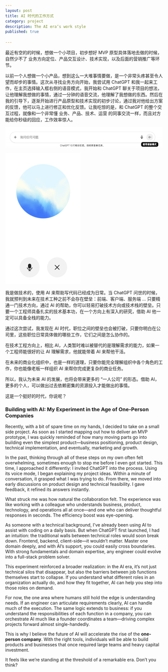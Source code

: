 ```yaml
---
layout: post
title: AI 时代的工作方式
category: project
description: The AI era‘s work style	
published: true

---
```


最近有空的的时候，想做一个小项目，初步想好 MVP 原型具体落地去做的时候，自然少不了 业务方向定位、产品交互设计、技术实现，以及后面的营销推广等环节。

以前一个人想做一个小产品，想到这么一大堆事情要做，是一个非常头疼甚至令人望而却步的事情。这次从寻找业务方向开始，我尝试用 ChatGPT 和我一起来工作，在主页选择输入框右侧的语音模式，我开始和 ChatGPT 聊关于项目的想法，让他理解我想做的事情，通过一分钟的语音交流，他理解了我想做的东西。然后在我的引导下，逐渐开始进行产品原型和技术实现的初步讨论，通过我对他给出方案的反馈，他可以马上进行修正和优化反馈。让我吃惊的是，和 ChatGPT 的整个交互过程，就像和一个非常懂 业务、产品、技术、运营  的同事交流一样，而且对方能给你秒级的回应，工作效率惊人。

![list app](/images/tech/workWithAI/audio_input.png)

![list app](/images/tech/workWithAI/ai_communication.png)

我是做技术的，使用 AI 来帮助写代码已经成为日常。当 ChatGPT 问世的时候，我就预判到未来在技术工种之前不会存在壁垒：前端、客户端、服务端 ... 只要精通一门技术方向，通过 AI 的帮助，你可以轻易打破技术方向或技术栈的壁垒。只要一个工程师具备扎实的技术基本功，在一个方向上有深入的研究，借助 AI 他一定可以具备全栈的能力。

通过这次尝试，我发现在 AI 时代，职位之间的壁垒也会被打破，只要你明白在公司里，这些职位日常具体做的哪些工作，它们之间是怎么协作的。

在技术工程方向上，相比 AI，人类暂时难以被替代的是理解需求的能力，如果一个工程师能很好的让 AI 理解需求，他就能带着 AI 来帮他干活。

在未来的商业化组织中，也是一样的道理，只要你能完全理解组织中各个角色的工作，你也能像老板一样组织 AI 来帮你完成更复杂的商业任务。

所以，我认为未来 AI 的发展，也将会带来更多的 “一人公司” 的形态。借助 AI，更多的个人，可以做出过去依赖密集的资源投入才能做出的事情。

这是一个挺好的时代，你说呢？

### Building with AI: My Experiment in the Age of One-Person Companies

Recently, with a bit of spare time on my hands, I decided to take on a small side project. As soon as I started mapping out how to deliver an MVP prototype, I was quickly reminded of how many moving parts go into building even the simplest product—business positioning, product design, technical implementation, and eventually, marketing and growth.

In the past, thinking through all of these steps on my own often felt overwhelming, sometimes enough to stop me before I even got started. This time, I approached it differently: I invited ChatGPT into the process. Using its voice mode, I began explaining my project ideas. Within a minute of conversation, it grasped what I was trying to do. From there, we moved into early discussions on product design and technical feasibility. I gave feedback, it refined its answers instantly.

What struck me was how natural the collaboration felt. The experience was like working with a colleague who understands business, product, technology, and operations all at once—and one who can deliver thoughtful responses in seconds. The efficiency boost was eye-opening.

As someone with a technical background, I’ve already been using AI to assist with coding on a daily basis. But when ChatGPT first launched, I had an intuition: the traditional walls between technical roles would soon break down. Frontend, backend, client-side—it wouldn’t matter. Master one domain deeply, and with AI’s support, you could easily cross boundaries. With strong fundamentals and domain expertise, any engineer could evolve into a full-stack problem solver.

This experiment reinforced a broader realization: in the AI era, it’s not just technical silos that disappear, but also the barriers between job functions themselves start to collapse. If you understand what different roles in an organization actually do, and how they fit together, AI can help you step into those roles on demand.

For now, the one area where humans still hold the edge is understanding needs. If an engineer can articulate requirements clearly, AI can handle much of the execution. The same logic extends to business: if you understand the responsibilities of each function in a company, you can orchestrate AI much like a founder coordinates a team—driving complex projects forward almost single-handedly.

This is why I believe the future of AI will accelerate the rise of the **one-person company**. With the right tools, individuals will be able to build products and businesses that once required large teams and heavy capital investment.

It feels like we’re standing at the threshold of a remarkable era. Don’t you think?
